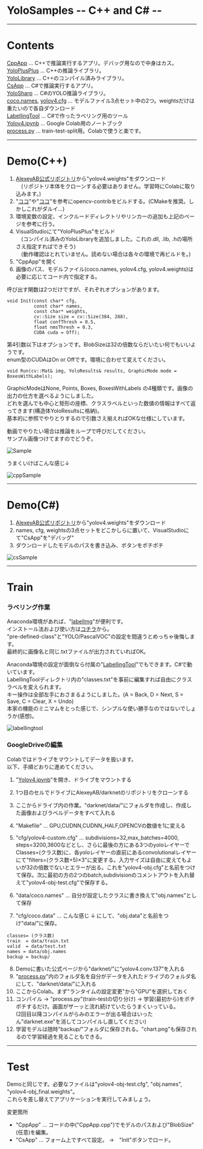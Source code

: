 # YoloSamples -- C++ and C# --
  
---
  
# Contents  
  
[CppApp](/CppApp) ... C++で推論実行するアプリ。デバッグ用なので中身はカス。  
[YoloPlusPlus](/YoloPlusPlus) ... C++の推論ライブラリ。  
[YoloLibrary](/YoloLibrary) ... C++のコンパイル済みライブラリ。  
[CsApp](/CsApp) ... C#で推論実行するアプリ。  
[YoloSharp](/YoloSharp) ... C#のYOLO推論ライブラリ。  
[coco.names](/coco.names), [yolov4.cfg](/yolov4.cfg) ... モデルファイル3点セット中の2つ。weightsだけは重たいので各自ダウンロード  
[LabellingTool](/LabellingTool) ... C#で作ったラベリング用のツール  
[Yolov4.ipynb](/Yolov4.ipynb) ... Google Colab用のノートブック  
[process.py](/process.py) ... train-test-split用。Colabで使うと楽です。  
  
---
  
# Demo(C++)  
  
1. [AlexeyAB公式リポジトリ](https://github.com/AlexeyAB/darknet)から"yolov4.weights"をダウンロード  
　(リポジトリ本体をクローンする必要はありません。学習時にColabに取り込みます。)  
2. "[ココ](https://swallow-incubate.com/archives/blog/20200508/)"や"[ココ](https://kamino.hatenablog.com/entry/opencv_contrib_install)"を参考にopencv-contribをビルドする。(CMakeを推奨。しかしこれがダルイ...)  
3. 環境変数の設定、インクルードディレクトリやリンカーの追加も上記のページを参考に行う。
4. VisualStudioにて"YoloPlusPlus"をビルド  
　(コンパイル済みのYoloLibraryを追加しました。これの.dll, .lib, .hの場所さえ指定すればできそう)  
　(動作確認はとれていません。読めない場合は各々の環境で再ビルドを。)  
5. "CppApp"を開く  
6. 画像のパス、モデルファイル(coco.names, yolov4.cfg, yolov4.weights)は必要に応じてコード内で指定する。  
  
呼び出す関数は2つだけですが、それぞれオプションがあります。  
```
void Init(const char* cfg, 
          const char* names, 
          const char* weights, 
          cv::Size size = cv::Size(384, 288), 
          float confThresh = 0.5, 
          float nmsThresh = 0.3, 
          CUDA cuda = Off);
```
第4引数以下はオプションです。BlobSizeは32の倍数ならだいたい何でもいいようです。  
enum型のCUDAはOn or Offです。環境に合わせて変えてください。  
  
```
void Run(cv::Mat& img, YoloResults& results, GraphicMode mode = BoxesWithLabels);
```
GraphicModeはNone, Points, Boxes, BoxesWithLabels の4種類です。画像の出力の仕方を選べるようにしました。  
どれを選んでも中心と矩形の座標、クラスラベルといった数値の情報はすべて返ってきます(構造体YoloResultsに格納)。  
基本的に参照でやりとりするので引数さえ揃えればOKな仕様にしています。
  
動画でやりたい場合は推論をループで呼びだしてください。  
サンプル画像つけてますのでどうぞ。  
  
![Sample](/Sample.jpg)  
  
うまくいけばこんな感じ↓  
  
![cppSample](/cppSample.png)  
  
---
  
# Demo(C#)   
  
1. [AlexeyAB公式リポジトリ](https://github.com/AlexeyAB/darknet)から"yolov4.weights"をダウンロード
2. names, cfg, weightsの3点セットをどこかしらに置いて、VisualStudioにて"CsApp"を"デバッグ"
3. ダウンロードしたモデルのパスを書き込み、ボタンをポチポチ  
  
![csSample](/csSample.png)
  
---
  
# Train  
  
### ラベリング作業  
  
Anaconda環境があれば、"[labelImg](https://github.com/tzutalin/labelImg)"が便利です。  
インストール法および使い方は[コチラ](https://www.miki-ie.com/python/labelimg-annotation-yolo-darknet/)から。  
"pre-defined-class"と"YOLO/PascalVOC"の設定を間違うとめっちゃ後悔します。  
最終的に画像名と同じ.txtファイルが出力されていればOK。  
  
Anaconda環境の設定が面倒なら付属の"[LabellingTool](/LabelingTool)"でもできます。C#で動いています。  
LabellingToolディレクトリ内の"classes.txt"を事前に編集すれば自由にクラスラベルを変えられます。  
キー操作は全部左手におさまるようにしました。(A = Back, D = Next, S = Save, C = Clear, X = Undo)  
本家の機能のミニマムをとった感じで、シンプルな使い勝手なのではないでしょうか(感想)。  
  
![labellingtool](/labellingtool.png)  
  
### GoogleDriveの編集  
  
Colabではドライブをマウントしてデータを扱います。  
以下、手順どおりに進めてください。  
  
1. "[Yolov4.ipynb](/Yolov4.ipynb)"を開き、ドライブをマウントする
2. 1つ目のセルでドライブにAlexeyAB/darknetのリポジトリをクローンする
3. ここからドライブ内の作業。"darknet/data/"にフォルダを作成し、作成した画像およびラベルデータをすべて入れる
4. "Makefile" ... GPU,CUDNN,CUDNN_HALF,OPENCVの数値を1に変える
5. "cfg/yolov4-custom.cfg" ... subdivisions=32,max_batches=4000, steps=3200,3600などとし、さらに最後の方にある3つのyoloレイヤーでClasses=(クラス数)に、各yoloレイヤーの直前にあるconvolutionalレイヤーにて"filters=(クラス数+5)×3"に変更する。入力サイズは自由に変えてもよいが32の倍数でないとエラーが出る。これを"yolov4-obj.cfg"と名前をつけて保存。次に最初の方の2つのbatch,subdivisionのコメントアウトを入れ替えて"yolov4-obj-test.cfg"で保存する。
6. "data/coco.names" ... 自分が設定したクラスに書き換えて"obj.names"として保存  
  
7. "cfg/coco.data" ... こんな感じ ↓ にして、"obj.data"と名前をつけ"data/"に保存。
```
classes= (クラス数)
train  = data/train.txt
valid  = data/test.txt
names = data/obj.names
backup = backup/
```  
  
8. Demoに書いた公式ページから"darknet/"に”yolov4.conv.137”を入れる
9. "[process.py](/process.py)"内のフォルダ名を自分がデータを入れたドライブのフォルダ名にして、"darknet/data/"に入れる
10. ここからColab。まず"ランタイムの設定変更"から"GPU"を選択しておく
11. コンパイル → "process.py"(train-testの切り分け) → 学習(最初から)をポチポチするだけ。画面がザーッと流れ続けていたらうまくいっている。  
(2回目以降コンパイルがらみのエラーが出る場合はいったん"darknet.exe"を消してコンパイルし直してください)  
12. 学習モデルは随時"backup/"フォルダに保存される。"chart.png"も保存されるので学習経過を見ることもできる。  
  
---
  
# Test  
  
Demoと同じです。必要なファイルは"yolov4-obj-test.cfg", "obj.names", "yolov4-obj_final.weights"。  
これらを差し替えてアプリケーションを実行してみましょう。  
  
変更箇所  
* "CppApp" ... コードの中("CppApp.cpp")でモデルのパスおよび"BlobSize"(任意)を編集。
* "CsApp" ... フォーム上ですべて設定。 →　"Init"ボタンでロード。
